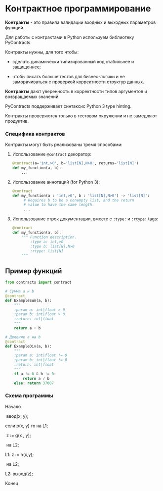 # Контрактное программирование

**Контракты** - это правила валидации входных и выходных параметров функций.

Для работы с контрактами в Python используем библиотеку PyContracts.

Контракты нужны, для того чтобы:

- сделать динамически типизированный код стабильнее и защищеннее; 

- чтобы писать больше тестов для бизнес-логики и не заморачиваться с проверкой корректности структур данных.

**Контракты** дают уверенность в корректности типов аргументов и возвращаемых значений.

PyContracts поддерживает синтаксис Python 3 type hinting.

Контракты проверяются только в тестовом окружении и не замедляют продуктив.



### **Специфика контрактов**

Контракты могут быть реализованы тремя способами:

1. Использование ``@contract`` декоратор:

   ```python
   @contract(a='int,>0', b='list[N],N>0', returns='list[N]')
   def my_function(a, b):
       ...
   ```

2. Использование аннотаций (for Python 3):

   ```python
   @contract
   def my_function(a : 'int,>0', b : 'list[N],N>0') -> 'list[N]':
        # Requires b to be a nonempty list, and the return
        # value to have the same length.
        ...
   ```

3. Использование строк документации, вместе с `:type:` и `:rtype:` tags:

   ```python
   @contract
   def my_function(a, b):
       """ Function description.
           :type a: int,>0
           :type b: list[N],N>0
           :rtype: list[N]
       """
   ```

## Пример функций

```python
from contracts import contract

# Сумма а и b
@contract
def ExampleSum(a, b):
    """
    :param a: int|float > 0 
    :param b: int|float > 0
    :return: int|float
    """
    return a + b

# Деление a на b
@contract
def ExampleDiv(a, b):
    """
    :param a: int|float != 0
    :param b: int|float != 0
    :return: int|float
    """
    if a != 0 & b != 0:
    	return a / b
    else: return 37007
```



### Схема программы

Начало

​		ввод(x, y);

если p(x, y) то на L1;

​		z := g(x , y);

​		на L2;

L1:  z := h(x,y);

​		на L2;

L2: вывод(z);

Конец